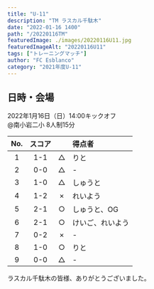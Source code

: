 ```yaml
---
title: "U-11"
description: "TM ラスカル千駄木"
date: "2022-01-16 1400"
path: "/20220116TM"
featuredImage: ./images/20220116U11.jpg
featuredImageAlt: "20220116U11"
tags: ["トレーニングマッチ"]
author: "FC Esblanco"
category: "2021年度U-11"
---
```


## 日時・会場

2022年1月16日（日）14:00キックオフ   
@南小岩二小
8人制15分   


| No.| スコア |   | 得点者  |
|:--:|:------:|:-:|:--------|
| 1  | 1-1    | △ |りと |
| 2  | 0-0    | △ |- |
| 3  | 1-0    | △ |しゅうと |
| 4  | 1-2    | × |れいよう |
| 5  | 2-1    | ○ |しゅうと、OG |
| 6  | 2-1    | ○ |けいご、れいよう |
| 7  | 0-2    | × |- |
| 8  | 1-0    | ○ |りと |
| 9  | 0-0    | △ |-  |


ラスカル千駄木の皆様、ありがとうございました。
